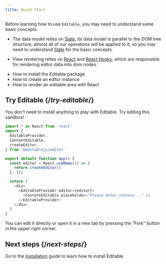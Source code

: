 ```yaml
---
title: Quick Start
---
```


<Intro>

Before learning how to use `Editable`, you may need to understand some basic concepts.

- The data model relies on [Slate](https://docs.slatejs.org/), its data model is parallel to the DOM tree structure, almost all of our operations will be applied to it, so you may need to understand [Slate](https://docs.slatejs.org/) for the basic concepts.

- View rendering relies on [React](https://reactjs.org) and [React Hooks](https://reactjs.org/docs/hooks-intro.html), which are responsible for rendering editor data into dom nodes.

</Intro>

<YouWillLearn>

- How to install the Editable package
- How to create an editor instance
- How to render an editable area with React

</YouWillLearn>

## Try Editable {/*try-editable*/}

You don't need to install anything to play with Editable. Try editing this sandbox!

<Sandpack>

```js
import * as React from 'react'
import {
  EditableProvider,
  ContentEditable,
  createEditor,
} from '@editablejs/editor'

export default function App() {
  const editor = React.useMemo(() => {
    return createEditor()
  }, [])

  return (
    <div>
      <EditableProvider editor={editor}>
        <ContentEditable placeholder="Please enter content..." />
      </EditableProvider>
    </div>
  )
}

```

</Sandpack>

You can edit it directly or open it in a new tab by pressing the "Fork" button in the upper right corner.

## Next steps {/*next-steps*/}

Go to the [Installation](/learn/installation) guide to learn how to install Editable.

